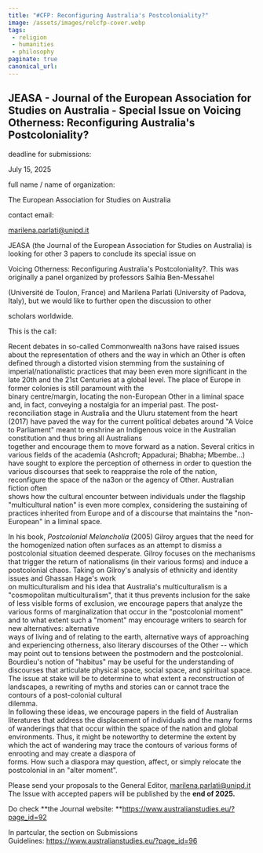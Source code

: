 ```yaml
---
title: "#CFP: Reconfiguring Australia's Postcoloniality?"
image: /assets/images/relcfp-cover.webp
tags:
 - religion
 - humanities
 - philosophy
paginate: true 
canonical_url:
---
```

JEASA - Journal of the European Association for Studies on Australia - Special Issue on Voicing Otherness: Reconfiguring Australia's Postcoloniality?
-----------------------------------------------------------------------------------------------------------------------------------------------------

deadline for submissions: 

July 15, 2025

full name / name of organization: 

The European Association for Studies on Australia

contact email: 

<marilena.parlati@unipd.it>

JEASA (the Journal of the European Association for Studies on Australia) is looking for other 3 papers to conclude its special issue on 

Voicing Otherness: Reconfiguring Australia's Postcoloniality?. This was originally a panel organized by professors Salhia Ben-Messahel 

(Université de Toulon, France) and Marilena Parlati (University of Padova, Italy), but we would like to further open the discussion to other

scholars worldwide.

This is the call:

Recent debates in so-called Commonwealth na3ons have raised issues about the representation of others and the way in which an Other is often defined through a distorted vision stemming from the sustaining of imperial/nationalistic practices that may been even more significant in the late 20th and the 21st Centuries at a global level. The place of Europe in former colonies is still paramount with the\
binary centre/margin, locating the non-European Other in a liminal space and, in fact, conveying a nostalgia for an imperial past. The post-reconciliation stage in Australia and the Uluru statement from the heart (2017) have paved the way for the current political debates around "A Voice to Parliament" meant to enshrine an Indigenous voice in the Australian constitution and thus bring all Australians\
together and encourage them to move forward as a nation. Several critics in various fields of the academia (Ashcroft; Appadurai; Bhabha; Mbembe...) have sought to explore the perception of otherness in order to question the various discourses that seek to reappraise the role of the nation, reconfigure the space of the na3on or the agency of Other. Australian fiction often\
shows how the cultural encounter between individuals under the flagship "multicultural nation" is even more complex, considering the sustaining of practices inherited from Europe and of a discourse that maintains the "non-European" in a liminal space.

In his book, *Postcolonial Melancholia* (2005) Gilroy argues that the need for the homogenized nation often surfaces as an attempt to dismiss a postcolonial situation deemed desperate. Gilroy focuses on the mechanisms that trigger the return of nationalisms (in their various forms) and induce a postcolonial chaos. Taking on Gilroy's analysis of ethnicity and identity issues and Ghassan Hage's work\
on multiculturalism and his idea that Australia's multiculturalism is a "cosmopolitan multiculturalism", that it thus prevents inclusion for the sake of less visible forms of exclusion, we encourage papers that analyze the various forms of marginalization that occur in the "postcolonial moment" and to what extent such a "moment" may encourage writers to search for new alternatives: alternative\
ways of living and of relating to the earth, alternative ways of approaching and experiencing otherness, also literary discourses of the Other -- which may point out to tensions between the postmodern and the postcolonial. Bourdieu's notion of "habitus" may be useful for the understanding of discourses that articulate physical space, social space, and spiritual space. The issue at stake will be to determine to what extent a reconstruction of landscapes, a rewriting of myths and stories can or cannot trace the contours of a post-colonial cultural\
dilemma.\
In following these ideas, we encourage papers in the field of Australian literatures that address the displacement of individuals and the many forms of wanderings that that occur within the space of the nation and global environments. Thus, it might be noteworthy to determine the extent by which the act of wandering may trace the contours of various forms of enrooting and may create a diaspora of\
forms. How such a diaspora may question, affect, or simply relocate the postcolonial in an "alter moment".

Please send your proposals to the General Editor, <marilena.parlati@unipd.it>   The Issue with accepted papers will be published by the **end of 2025.**

Do check **the Journal website: **<https://www.australianstudies.eu/?page_id=92>

In partcular, the section on Submissions Guidelines: <https://www.australianstudies.eu/?page_id=96>